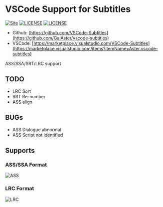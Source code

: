 VSCode Support for Subtitles
============================
[![Site](https://img.shields.io/badge/Version-v0.3.x-%23FF4D5B.svg?style=flat-square)](https://github.com/GalAster/vscode-subtitles)
[![LICENSE](https://img.shields.io/badge/license-Anti%20996-blue.svg?style=flat-square)](https://github.com/996icu/996.ICU/blob/master/LICENSE)
[![LICENSE](https://img.shields.io/badge/license-MPL%202.0-blue.svg?style=flat-square)](https://github.com/GalAster/vscode-subtitles/blob/master/License.md)

- Github: [https://github.com/VSCode-Subtitles](https://github.com/GalAster/vscode-subtitles)
- VSCode: [https://marketplace.visualstudio.com/VSCode-Subtitles](https://marketplace.visualstudio.com/items?itemName=Aster.vscode-subtitles)


ASS/SSA/SRT/LRC support


## TODO
- LRC Sort
- SRT Re-number
- ASS align

## BUGs
- ASS Dialogue abnormal
- ASS Script not identified

## Supports

### ASS/SSA Format

![ASS](https://user-images.githubusercontent.com/17541209/57577856-1f068600-74b3-11e9-9dec-d88acafcfe0a.png)

### LRC Format
![LRC](https://user-images.githubusercontent.com/17541209/57577857-1f9f1c80-74b3-11e9-96e1-68061f7a7420.png)

